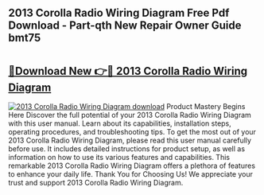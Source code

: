 ## 2013 Corolla Radio Wiring Diagram Free Pdf Download - Part-qth New Repair Owner Guide bmt75

# <h2><a href="http://dfrn8lr.blite.top/?on=2013+Corolla+Radio+Wiring+Diagram">🔗Download New 👉🔴 2013 Corolla Radio Wiring Diagram</a></h2>

[![2013 Corolla Radio Wiring Diagram download](https://i.imgur.com/lujVjoI.png)](http://dfrn8lr.blite.top/?on=2013+Corolla+Radio+Wiring+Diagram)
Product Mastery Begins Here Discover the full potential of your 2013 Corolla Radio Wiring Diagram with this user manual. Learn about its capabilities, installation steps, operating procedures, and troubleshooting tips. To get the most out of your 2013 Corolla Radio Wiring Diagram, please read this user manual carefully before use. It includes detailed instructions for product setup, as well as information on how to use its various features and capabilities. This remarkable 2013 Corolla Radio Wiring Diagram offers a plethora of features to enhance your daily life. Thank You for Choosing Us! We appreciate your trust and support 2013 Corolla Radio Wiring Diagram.
